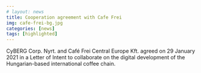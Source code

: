 ```yaml
---
# layout: news
title: Cooperation agreement with Cafe Frei
img: cafe-frei-bg.jpg
categories: [news]
tags: [highlighted]
---
```


CyBERG Corp. Nyrt. and Café Frei Central Europe Kft. agreed on 29 January 2021 in a Letter of Intent to collaborate on the digital development of the Hungarian-based international coffee chain.
